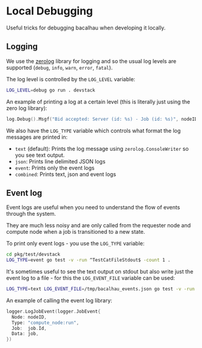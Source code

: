 # Local Debugging

Useful tricks for debugging bacalhau when developing it locally.

## Logging

We use the [zerolog](https://github.com/rs/zerolog) library for logging and so the usual log levels are supported (`debug`, `info`, `warn`, `error`, `fatal`).

The log level is controlled by the `LOG_LEVEL` variable:

```bash
LOG_LEVEL=debug go run . devstack
```

An example of printing a log at a certain level (this is literally just using the zero log library):

```go
log.Debug().Msgf("Bid accepted: Server (id: %s) - Job (id: %s)", nodeID, job.Id)
```

We also have the `LOG_TYPE` variable which controls what format the log messages are printed in:

 * `text` (default): Prints the log message using `zerolog.ConsoleWriter` so you see text output.
 * `json`: Prints line delimited JSON logs
 * `event`: Prints only the event logs
 * `combined`: Prints text, json and event logs

## Event log

Event logs are useful when you need to understand the flow of events through the system.

They are much less noisy and are only called from the requester node and compute node when a job is transitioned to a new state.

To print only event logs - you use the `LOG_TYPE` variable:

```bash
cd pkg/test/devstack
LOG_TYPE=event go test -v -run ^TestCatFileStdout$ -count 1 .
```

It's sometimes useful to see the text output on stdout but also write just the event log to a file - for this the `LOG_EVENT_FILE` variable can be used:

```bash
LOG_TYPE=text LOG_EVENT_FILE=/tmp/bacalhau_events.json go test -v -run ^TestCatFileStdout$ -count 1 .
```

An example of calling the event log library:

```go
logger.LogJobEvent(logger.JobEvent{
  Node: nodeID,
  Type: "compute_node:run",
  Job:  job.Id,
  Data: job,
})
```
